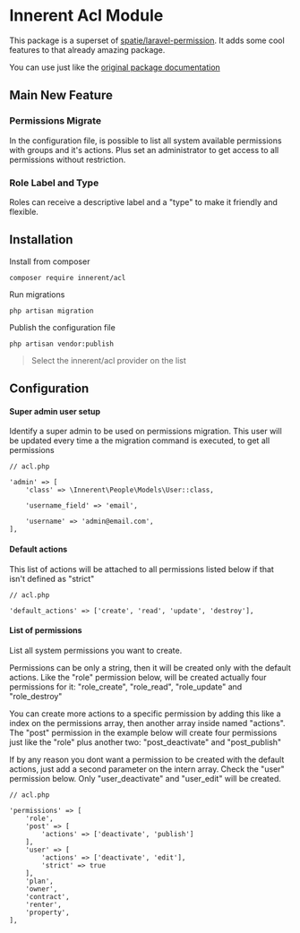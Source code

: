 # Innerent Acl Module

This package is a superset of [spatie/laravel-permission](https://github.com/spatie/laravel-permission). It adds some cool features to that already amazing package.

You can use just like the  [original package documentation](https://docs.spatie.be/laravel-permission/v3/introduction/)

## Main New Feature

### Permissions Migrate

In the configuration file, is possible to list all system available permissions with groups and it's actions. Plus set an administrator to get access to all permissions without restriction.


### Role Label and Type

Roles can receive a descriptive label and a "type" to make it friendly and flexible.

## Installation

Install from composer
```
composer require innerent/acl
```

Run migrations
```
php artisan migration
```

Publish the configuration file
```
php artisan vendor:publish
```
> Select the innerent/acl provider on the list


## Configuration

#### Super admin user setup

Identify a super admin to be used on permissions migration.
This user will be updated every time a the migration command is executed, to get all permissions

```
// acl.php

'admin' => [
    'class' => \Innerent\People\Models\User::class,
    
    'username_field' => 'email',
    
    'username' => 'admin@email.com',
],
```

#### Default actions

This list of actions will be attached to all permissions listed below if that isn't defined as "strict"

```
// acl.php

'default_actions' => ['create', 'read', 'update', 'destroy'],
```

#### List of permissions

List all system permissions you want to create.

Permissions can be only a string, then it will be created only with the default actions.
Like the "role" permission below, will be created actually four permissions for it:
"role_create", "role_read", "role_update" and "role_destroy"

You can create more actions to a specific permission by adding this like a index on
the permissions array, then another array inside named "actions".
The "post" permission in the example below will create four permissions just like
the "role" plus another two: "post_deactivate" and "post_publish"

If by any reason you dont want a permission to be created with the default actions,
just add a second parameter on the intern array. Check the "user" permission below.
Only "user_deactivate" and "user_edit" will be created.

```
// acl.php

'permissions' => [
    'role',
    'post' => [
        'actions' => ['deactivate', 'publish']
    ],
    'user' => [
        'actions' => ['deactivate', 'edit'],
        'strict' => true
    ],
    'plan',
    'owner',
    'contract',
    'renter',
    'property',
],
```
